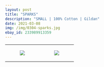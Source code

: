```yaml
---
layout: post
title: "SPARKS"
description: "SMALL | 100% Cotton | Gildan"
date: 2021-03-08
img: /img/0304-sparks.jpg
ebay_id: 233989913359
---
```




<table style="width:100%;"><tr><td style="vertical-align:top;">
      <figure class="tmblr-full" data-orig-height="2048" data-orig-width="1365" data-orig-src="https://concertshirts.netlify.app/shirts/0304/0304-01.jpg"><img src="https://64.media.tumblr.com/404354fcbbd6413d373550e5402c892f/fcfa4a55e6eec7be-a7/s540x810/1572ccc073b438be3b0421af4c599ca3f2832af8.jpg" data-orig-height="2048" data-orig-width="1365" data-orig-src="https://concertshirts.netlify.app/shirts/0304/0304-01.jpg"/></figure></td>
    <td style="vertical-align:top;">
      <figure class="tmblr-full" data-orig-height="2048" data-orig-width="1365" data-orig-src="https://concertshirts.netlify.app/shirts/0304/0304-02.jpg"><img src="https://64.media.tumblr.com/feda811ea323d757d006efe2032be2f0/fcfa4a55e6eec7be-74/s540x810/fe71782208efdd8a713c5ec03921c7a6eefa4c40.jpg" data-orig-height="2048" data-orig-width="1365" data-orig-src="https://concertshirts.netlify.app/shirts/0304/0304-02.jpg"/></figure></td>
  </tr></table>
